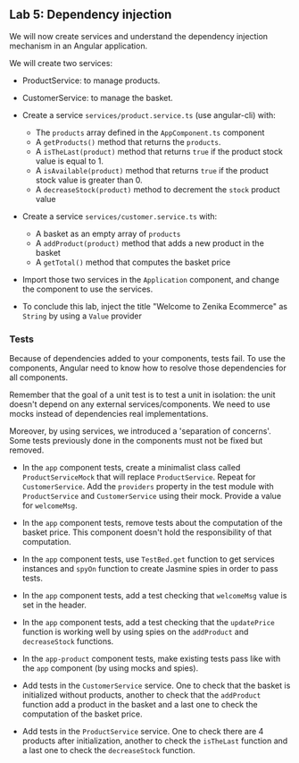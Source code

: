 ## Lab 5: Dependency injection

We will now create services and understand the dependency injection mechanism in an Angular application.

We will create two services:

- ProductService: to manage products.
- CustomerService: to manage the basket.

- Create a service `services/product.service.ts` (use angular-cli) with:
	- The `products` array defined in the `AppComponent.ts` component
	- A `getProducts()` method that returns the `products`.
	- A `isTheLast(product)` method that returns `true` if the product stock value is equal to 1.
	- A `isAvailable(product)` method that returns `true` if the product stock value is greater than 0.
	- A `decreaseStock(product)` method to decrement the `stock` product value

- Create a service `services/customer.service.ts` with:
	- A basket as an empty array of `products`
    - A `addProduct(product)` method that adds a new product in the basket
	- A `getTotal()` method that computes the basket price

- Import those two services in the `Application` component, and change the component to use the services.

- To conclude this lab, inject the title "Welcome to Zenika Ecommerce" as `String` by using a `Value` provider

### Tests

Because of dependencies added to your components, tests fail. To use the components, Angular need to know how to resolve those dependencies for all components.

Remember that the goal of a unit test is to test a unit in isolation: the unit doesn't depend on any external services/components. We need to use mocks instead of dependencies real implementations.

Moreover, by using services, we introduced a 'separation of concerns'. Some tests previously done in the components must not be fixed but removed.

- In the `app` component tests, create a minimalist class called `ProductServiceMock` that will replace `ProductService`. Repeat for `CustomerService`. Add the `providers` property in the test module with `ProductService` and `CustomerService` using their mock. Provide a value for `welcomeMsg`.

- In the `app` component tests, remove tests about the computation of the basket price. This component doesn't hold the responsibility of that computation.

- In the `app` component tests, use `TestBed.get` function to get services instances and `spyOn` function to create Jasmine spies in order to pass tests.

- In the `app` component tests, add a test checking that `welcomeMsg` value is set in the header.

- In the `app` component tests, add a test checking that the `updatePrice` function is working well by using spies on the `addProduct` and `decreaseStock` functions.

- In the `app-product` component tests, make existing tests pass like with the `app` component (by using mocks and spies).

- Add tests in the `CustomerService` service. One to check that the basket is initialized without products, another to check that the `addProduct` function add a product in the basket and a last one to check the computation of the basket price.

- Add tests in the `ProductService` service. One to check there are 4 products after initialization, another to check the `isTheLast` function and a last one to check the `decreaseStock` function.
